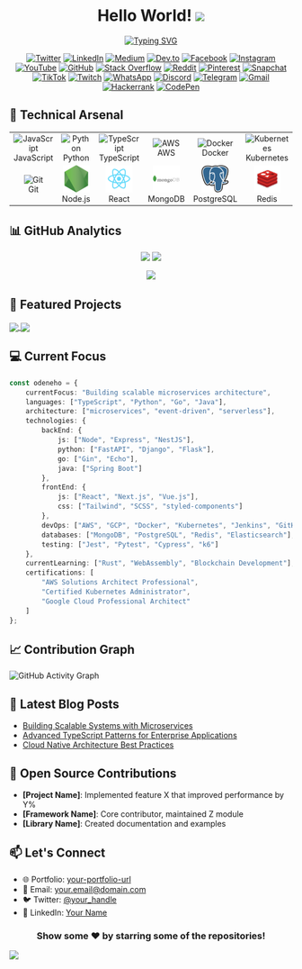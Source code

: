 <div align="center">
  
# Hello World! <img src="https://media.giphy.com/media/hvRJCLFzcasrR4ia7z/giphy.gif" width="35px">

[![Typing SVG](https://readme-typing-svg.herokuapp.com?font=Fira+Code&pause=1000&color=F7F7F7&center=true&vCenter=true&width=435&lines=Senior+Software+Engineer;Cloud+Architecture+Specialist;Open+Source+Contributor;Full+Stack+Developer)](https://git.io/typing-svg)

[![Twitter](https://img.shields.io/badge/Twitter-%231DA1F2.svg?style=for-the-badge&logo=Twitter&logoColor=white)](#)
[![LinkedIn](https://img.shields.io/badge/linkedin-%230077B5.svg?style=for-the-badge&logo=linkedin&logoColor=white)](#)
[![Medium](https://img.shields.io/badge/Medium-12100E?style=for-the-badge&logo=medium&logoColor=white)](your-medium-url)
[![Dev.to](https://img.shields.io/badge/dev.to-0A0A0A?style=for-the-badge&logo=devdot.to&logoColor=white)](your-devto-url)
[![Facebook](https://img.shields.io/badge/Facebook-%231877F2.svg?style=for-the-badge&logo=facebook&logoColor=white)](#)
[![Instagram](https://img.shields.io/badge/Instagram-%23E4405F.svg?style=for-the-badge&logo=instagram&logoColor=white)](#)
[![YouTube](https://img.shields.io/badge/YouTube-%23FF0000.svg?style=for-the-badge&logo=YouTube&logoColor=white)](#)
[![GitHub](https://img.shields.io/badge/GitHub-%2312100E.svg?style=for-the-badge&logo=github&logoColor=white)](#)
[![Stack Overflow](https://img.shields.io/badge/Stack%20Overflow-FE7A16?style=for-the-badge&logo=stack-overflow&logoColor=white)](#)
[![Reddit](https://img.shields.io/badge/Reddit-%23FF4500.svg?style=for-the-badge&logo=reddit&logoColor=white)](#)
[![Pinterest](https://img.shields.io/badge/Pinterest-%23E60023.svg?style=for-the-badge&logo=pinterest&logoColor=white)](#)
[![Snapchat](https://img.shields.io/badge/Snapchat-%23FFFC00.svg?style=for-the-badge&logo=snapchat&logoColor=black)](#)
[![TikTok](https://img.shields.io/badge/TikTok-%23000000.svg?style=for-the-badge&logo=tiktok&logoColor=white)](#)
[![Twitch](https://img.shields.io/badge/Twitch-%239146FF.svg?style=for-the-badge&logo=twitch&logoColor=white)](#)
[![WhatsApp](https://img.shields.io/badge/WhatsApp-%25D366.svg?style=for-the-badge&logo=whatsapp&logoColor=white)](#)
[![Discord](https://img.shields.io/badge/Discord-%237289DA.svg?style=for-the-badge&logo=discord&logoColor=white)](#)
[![Telegram](https://img.shields.io/badge/Telegram-%2326A5E4.svg?style=for-the-badge&logo=telegram&logoColor=white)](#)
[![Gmail](https://img.shields.io/badge/Gmail-%23D14836.svg?style=for-the-badge&logo=gmail&logoColor=white)](#)
[![Hackerrank](https://img.shields.io/badge/Hackerrank-%232EC866.svg?style=for-the-badge&logo=hackerrank&logoColor=white)](#)
[![CodePen](https://img.shields.io/badge/CodePen-%23000000.svg?style=for-the-badge&logo=codepen&logoColor=white)](#)

</div>

## 🧰 Technical Arsenal

<table>
  <tr>
    <td align="center" width="96">
        <img src="https://techstack-generator.vercel.app/js-icon.svg" alt="JavaScript" width="65" height="65" />
      <br>JavaScript
    </td>
    <td align="center" width="96">
        <img src="https://techstack-generator.vercel.app/python-icon.svg" alt="Python" width="65" height="65" />
      <br>Python
    </td>
    <td align="center" width="96">
        <img src="https://techstack-generator.vercel.app/ts-icon.svg" alt="TypeScript" width="65" height="65" />
      <br>TypeScript
    </td>
    <td align="center" width="96">
        <img src="https://techstack-generator.vercel.app/aws-icon.svg" alt="AWS" width="65" height="65" />
      <br>AWS
    </td>
    <td align="center" width="96">
        <img src="https://techstack-generator.vercel.app/docker-icon.svg" alt="Docker" width="65" height="65" />
      <br>Docker
    </td>
    <td align="center" width="96">
        <img src="https://techstack-generator.vercel.app/kubernetes-icon.svg" alt="Kubernetes" width="65" height="65" />
      <br>Kubernetes
    </td>
  </tr>
  <tr>
    <td align="center" width="96"> 
        <img src="https://user-images.githubusercontent.com/25181517/192108372-f71d70ac-7ae6-4c0d-8395-51d8870c2ef0.png" width="48" height="48" alt="Git" />
      <br>Git
    </td>
    <td align="center" width="96">
        <img src="https://raw.githubusercontent.com/github/explore/80688e429a7d4ef2fca1e82350fe8e3517d3494d/topics/nodejs/nodejs.png" width="48" height="48" alt="Node JS" />
      <br>Node.js
    </td>
    <td align="center"  width="96">
        <img src="https://raw.githubusercontent.com/github/explore/80688e429a7d4ef2fca1e82350fe8e3517d3494d/topics/react/react.png" width="48" height="48" alt="React" />
      <br>React
    </td>
    <td align="center"  width="96">
        <img src="https://raw.githubusercontent.com/github/explore/80688e429a7d4ef2fca1e82350fe8e3517d3494d/topics/mongodb/mongodb.png" width="48" height="48" alt="MongoDB" />
      <br>MongoDB
    </td>
    <td align="center" width="96">
        <img src="https://raw.githubusercontent.com/github/explore/80688e429a7d4ef2fca1e82350fe8e3517d3494d/topics/postgresql/postgresql.png" width="48" height="48" alt="PostgreSQL" />
      <br>PostgreSQL
    </td>
    <td align="center" width="96">
        <img src="https://raw.githubusercontent.com/github/explore/80688e429a7d4ef2fca1e82350fe8e3517d3494d/topics/redis/redis.png" width="48" height="48" alt="Redis" />
      <br>Redis
    </td>
  </tr>
</table>

## 📊 GitHub Analytics

<p align="center">
  <img height="180em" src="https://github-readme-stats.vercel.app/api?username=Odeneho-Calculus&show_icons=true&theme=radical&include_all_commits=true&count_private=true"/>
  <img height="180em" src="https://github-readme-stats.vercel.app/api/top-langs/?username=Odeneho-Calculus&layout=compact&langs_count=8&theme=radical"/>
</p>

<p align="center">
  <img src="https://github-profile-trophy.vercel.app/?username=Odeneho-Calculus&theme=radical&no-frame=false&no-bg=true&margin-w=4&row=1" />
</p>

## 🚀 Featured Projects

<a href="https://github.com/Odeneho-Calculus/project-1">
  <img align="center" src="https://github-readme-stats.vercel.app/api/pin/?username=Odeneho-Calculus&repo=project-1&theme=radical" />
</a>
<a href="https://github.com/Odeneho-Calculus/project-2">
  <img align="center" src="https://github-readme-stats.vercel.app/api/pin/?username=Odeneho-Calculus&repo=project-2&theme=radical" />
</a>

## 💻 Current Focus

```typescript
const odeneho = {
    currentFocus: "Building scalable microservices architecture",
    languages: ["TypeScript", "Python", "Go", "Java"],
    architecture: ["microservices", "event-driven", "serverless"],
    technologies: {
        backEnd: {
            js: ["Node", "Express", "NestJS"],
            python: ["FastAPI", "Django", "Flask"],
            go: ["Gin", "Echo"],
            java: ["Spring Boot"]
        },
        frontEnd: {
            js: ["React", "Next.js", "Vue.js"],
            css: ["Tailwind", "SCSS", "styled-components"]
        },
        devOps: ["AWS", "GCP", "Docker", "Kubernetes", "Jenkins", "GitHub Actions"],
        databases: ["MongoDB", "PostgreSQL", "Redis", "Elasticsearch"],
        testing: ["Jest", "Pytest", "Cypress", "k6"]
    },
    currentLearning: ["Rust", "WebAssembly", "Blockchain Development"],
    certifications: [
        "AWS Solutions Architect Professional",
        "Certified Kubernetes Administrator",
        "Google Cloud Professional Architect"
    ]
};
```

## 📈 Contribution Graph

![GitHub Activity Graph](https://activity-graph.herokuapp.com/graph?username=Odeneho-Calculus&theme=radical)

## 🎯 Latest Blog Posts
<!-- BLOG-POST-LIST:START -->
- [Building Scalable Systems with Microservices](your-blog-url)
- [Advanced TypeScript Patterns for Enterprise Applications](your-blog-url)
- [Cloud Native Architecture Best Practices](your-blog-url)
<!-- BLOG-POST-LIST:END -->

## 🤝 Open Source Contributions

- **[Project Name]**: Implemented feature X that improved performance by Y%
- **[Framework Name]**: Core contributor, maintained Z module
- **[Library Name]**: Created documentation and examples

## 📫 Let's Connect

- 🌐 Portfolio: [your-portfolio-url](your-portfolio-url)
- 📧 Email: your.email@domain.com
- 🐦 Twitter: [@your_handle](your-twitter-url)
- 💼 LinkedIn: [Your Name](your-linkedin-url)

<div align="center">

### Show some ❤️ by starring some of the repositories!

</div>

![](https://hit.yhype.me/github/profile?user_id=Odeneho-Calculus)
